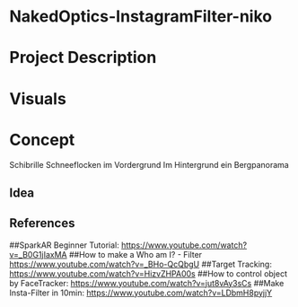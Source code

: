# NakedOptics-InstagramFilter-niko

# Project Description
# Visuals
# Concept
Schibrille 
Schneeflocken im Vordergrund
Im Hintergrund ein Bergpanorama
## Idea
## References
##SparkAR Beginner Tutorial: https://www.youtube.com/watch?v=_B0G1jIaxMA
##How to make a Who am I? - Filter https://www.youtube.com/watch?v=_BHo-QcQbgU
##Target Tracking: https://www.youtube.com/watch?v=HizvZHPA00s
##How to control object by FaceTracker: https://www.youtube.com/watch?v=jut8vAy3sCs
##Make Insta-Filter in 10min: https://www.youtube.com/watch?v=LDbmH8pyjjY
